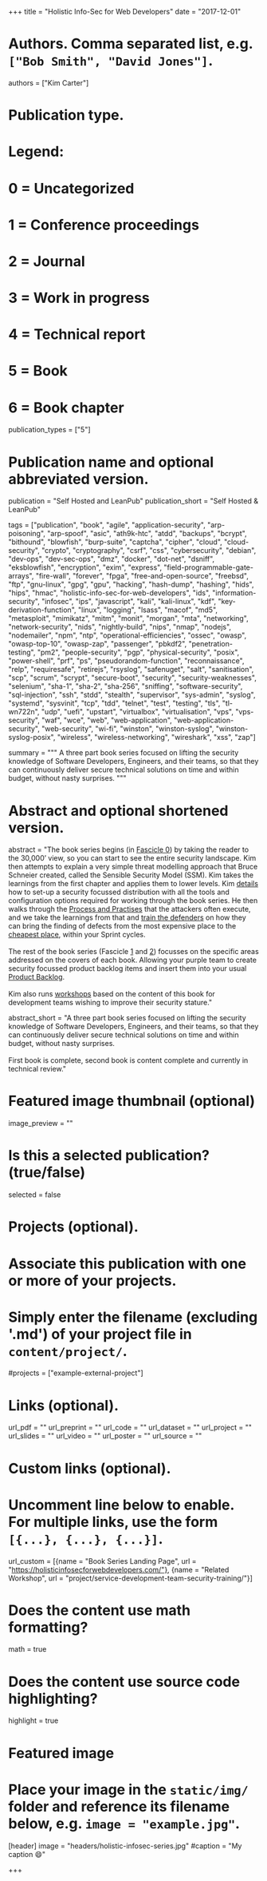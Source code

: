 +++
title = "Holistic Info-Sec for Web Developers"
date = "2017-12-01"

# Authors. Comma separated list, e.g. `["Bob Smith", "David Jones"]`.
authors = ["Kim Carter"]

# Publication type.
# Legend:
# 0 = Uncategorized
# 1 = Conference proceedings
# 2 = Journal
# 3 = Work in progress
# 4 = Technical report
# 5 = Book
# 6 = Book chapter
publication_types = ["5"]

# Publication name and optional abbreviated version.
publication = "Self Hosted and LeanPub"
publication_short = "Self Hosted & LeanPub"

tags = ["publication", "book", "agile", "application-security", "arp-poisoning", "arp-spoof", "asic", "ath9k-htc", "atdd", "backups", "bcrypt", "bithound", "blowfish", "burp-suite", "captcha", "cipher", "cloud", "cloud-security", "crypto", "cryptography", "csrf", "css", "cybersecurity", "debian", "dev-ops", "dev-sec-ops", "dmz", "docker", "dot-net", "dsniff", "eksblowfish", "encryption", "exim", "express", "field-programmable-gate-arrays", "fire-wall", "forever", "fpga", "free-and-open-source", "freebsd", "ftp", "gnu-linux", "gpg", "gpu", "hacking", "hash-dump", "hashing", "hids", "hips", "hmac", "holistic-info-sec-for-web-developers", "ids", "information-security", "infosec", "ips", "javascript", "kali", "kali-linux", "kdf", "key-derivation-function", "linux", "logging", "lsass", "macof", "md5", "metasploit", "mimikatz", "mitm", "monit", "morgan", "mta", "networking", "network-security", "nids", "nightly-build", "nips", "nmap", "nodejs", "nodemailer", "npm", "ntp", "operational-efficiencies", "ossec", "owasp", "owasp-top-10", "owasp-zap", "passenger", "pbkdf2", "penetration-testing", "pm2", "people-security", "pgp", "physical-security", "posix", "power-shell", "prf", "ps", "pseudorandom-function", "reconnaissance", "relp", "requiresafe", "retirejs", "rsyslog", "safenuget", "salt", "sanitisation", "scp", "scrum", "scrypt", "secure-boot", "security", "security-weaknesses", "selenium", "sha-1", "sha-2", "sha-256", "sniffing", "software-security", "sql-injection", "ssh", "stdd", "stealth", "supervisor", "sys-admin", "syslog", "systemd", "sysvinit", "tcp", "tdd", "telnet", "test", "testing", "tls", "tl-wn722n", "udp", "uefi", "upstart", "virtualbox", "virtualisation", "vps", "vps-security", "waf", "wce", "web", "web-application", "web-application-security", "web-security", "wi-fi", "winston", "winston-syslog", "winston-syslog-posix", "wireless", "wireless-networking", "wireshark", "xss", "zap"]

summary = """
A three part book series focused on lifting the security knowledge of Software Developers, Engineers, and their teams, so that they can continuously deliver secure technical solutions on time and within budget, without nasty surprises.
"""

# Abstract and optional shortened version.
abstract = "The book series begins (in [Fascicle 0](https://f0.holisticinfosecforwebdevelopers.com/)) by taking the reader to the 30,000’ view, so you can start to see the entire security landscape. Kim then attempts to explain a very simple threat modelling approach that Bruce Schneier created, called the Sensible Security Model (SSM). Kim takes the learnings from the first chapter and applies them to lower levels. Kim [details](https://f0.holisticinfosecforwebdevelopers.com/chap05.html#tooling-setup) how to set-up a security focussed distribution with all the tools and configuration options required for working through the book series. He then walks through the [Process and Practises](https://f0.holisticinfosecforwebdevelopers.com/chap06.html#process-and-practises-penetration-testing) that the attackers often execute, and we take the learnings from that and [train the defenders](https://f0.holisticinfosecforwebdevelopers.com/chap06.html#process-and-practises-agile-development-and-practices) on how they can bring the finding of defects from the most expensive place to the [cheapest place](https://f0.holisticinfosecforwebdevelopers.com/chap06.html#leanpub-auto-cheapest-place-to-deal-with-defects), within your Sprint cycles.<br><br> The rest of the book series (Fascicle [1](http://f1.holisticinfosecforwebdevelopers.com/) and [2](http://f2.holisticinfosecforwebdevelopers.com/)) focusses on the specific areas addressed on the covers of each book. Allowing your purple team to create security focussed product backlog items and insert them into your usual [Product Backlog](https://f0.holisticinfosecforwebdevelopers.com/chap03.html#starting-with-the-30000-foot-view-countermeasures).<br><br> Kim also runs [workshops](http://localhost:1313/BinaryMistBlog/#workshops) based on the content of this book for development teams wishing to improve their security stature."

abstract_short = "A three part book series focused on lifting the security knowledge of Software Developers, Engineers, and their teams, so that they can continuously deliver secure technical solutions on time and within budget, without nasty surprises.<br><br>First book is complete, second book is content complete and currently in technical review."

# Featured image thumbnail (optional)
image_preview = ""

# Is this a selected publication? (true/false)
selected = false

# Projects (optional).
#   Associate this publication with one or more of your projects.
#   Simply enter the filename (excluding '.md') of your project file in `content/project/`.
#projects = ["example-external-project"]

# Links (optional).
url_pdf = ""
url_preprint = ""
url_code = ""
url_dataset = ""
url_project = ""
url_slides = ""
url_video = ""
url_poster = ""
url_source = ""

# Custom links (optional).
#   Uncomment line below to enable. For multiple links, use the form `[{...}, {...}, {...}]`.
url_custom = [{name = "Book Series Landing Page", url = "https://holisticinfosecforwebdevelopers.com/"}, {name = "Related Workshop", url = "project/service-development-team-security-training/"}]

# Does the content use math formatting?
math = true

# Does the content use source code highlighting?
highlight = true

# Featured image
# Place your image in the `static/img/` folder and reference its filename below, e.g. `image = "example.jpg"`.
[header]
image = "headers/holistic-infosec-series.jpg"
#caption = "My caption :smile:"

+++


